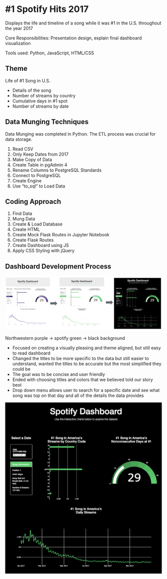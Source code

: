 #  #1 Spotify Hits 2017
Displays the life and timeline of a song while it was #1 in the U.S. throughout the year 2017

Core Responsibilities: Presentation design, explain final dashboard visualization 

Tools used: Python, JavaScript, HTML/CSS

## Theme 
Life of #1 Song in U.S.
  * Details of the song
  * Number of streams by country
  * Cumulative days in #1 spot
  * Number of streams by date
  
## Data Munging Techniques 
Data Munging was completed in Python. The ETL process was crucial for data storage. 

1. Read CSV
2. Only Keep Dates from 2017
3. Make Copy of Data
4. Create Table in pgAdmin 4
5. Rename Columns to PostgreSQL Standards
6. Connect to PostgreSQL
7. Create Engine
8. Use “to_sql” to Load Data

## Coding Approach 

1. Find Data 
2. Mung Data
3. Create & Load Database
4. Create HTML
5. Create Mock Flask Routes in Jupyter Notebook
6. Create Flask Routes
7. Create Dashboard using JS
8. Apply CSS Styling with jQuery

## Dashboard Development Process

![Dash Process](https://github.com/violasignorile01/Number1_Spotify_Hits-2017/blob/master/Images%20/dash_process.png)

Northwestern purple -> spotify green -> black background

* Focused on creating a visually pleasing and theme aligned, but still easy to read dashboard 
* Changed the titles to be more specific to the data but still easier to understand, wanted the titles to be accurate but the most simplified they could be
* The goal was to be concise and user friendly
* Ended with choosing titles and colors that we believed told our story best
* Drop down menu allows user to search for a specific date and see what song was top on that day and all of the details the data provides 


![Dash](https://github.com/violasignorile01/Number1_Spotify_Hits-2017/blob/master/Images%20/dash.png)
